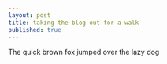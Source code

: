 ```yaml
---
layout: post
title: taking the blog out for a walk
published: true
---
```


The quick brown fox jumped over the lazy dog